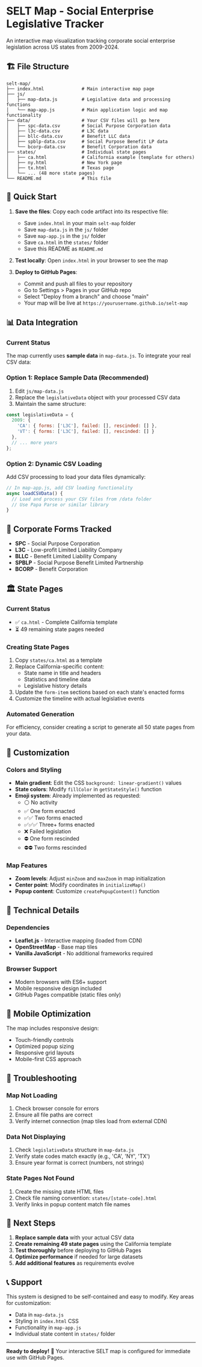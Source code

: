 # SELT Map - Social Enterprise Legislative Tracker

An interactive map visualization tracking corporate social enterprise legislation across US states from 2009-2024.

## 🏗️ File Structure

```
selt-map/
├── index.html              # Main interactive map page
├── js/
│   ├── map-data.js         # Legislative data and processing functions
│   └── map-app.js          # Main application logic and map functionality
├── data/                   # Your CSV files will go here
│   ├── spc-data.csv        # Social Purpose Corporation data
│   ├── l3c-data.csv        # L3C data
│   ├── bllc-data.csv       # Benefit LLC data
│   ├── spblp-data.csv      # Social Purpose Benefit LP data
│   └── bcorp-data.csv      # Benefit Corporation data
├── states/                 # Individual state pages
│   ├── ca.html             # California example (template for others)
│   ├── ny.html             # New York page
│   ├── tx.html             # Texas page
│   └── ... (48 more state pages)
└── README.md               # This file
```

## 🚀 Quick Start

1. **Save the files**: Copy each code artifact into its respective file:
   - Save `index.html` in your main `selt-map` folder
   - Save `map-data.js` in the `js/` folder  
   - Save `map-app.js` in the `js/` folder
   - Save `ca.html` in the `states/` folder
   - Save this README as `README.md`

2. **Test locally**: Open `index.html` in your browser to see the map

3. **Deploy to GitHub Pages**:
   - Commit and push all files to your repository
   - Go to Settings > Pages in your GitHub repo
   - Select "Deploy from a branch" and choose "main"
   - Your map will be live at `https://yourusername.github.io/selt-map`

## 📊 Data Integration

### Current Status
The map currently uses **sample data** in `map-data.js`. To integrate your real CSV data:

### Option 1: Replace Sample Data (Recommended)
1. Edit `js/map-data.js`
2. Replace the `legislativeData` object with your processed CSV data
3. Maintain the same structure:
```javascript
const legislativeData = {
  2009: {
    'CA': { forms: ['L3C'], failed: [], rescinded: [] },
    'VT': { forms: ['L3C'], failed: [], rescinded: [] }
  },
  // ... more years
};
```

### Option 2: Dynamic CSV Loading
Add CSV processing to load your data files dynamically:
```javascript
// In map-app.js, add CSV loading functionality
async loadCSVData() {
  // Load and process your CSV files from /data folder
  // Use Papa Parse or similar library
}
```

## 🎯 Corporate Forms Tracked

- **SPC** - Social Purpose Corporation
- **L3C** - Low-profit Limited Liability Company  
- **BLLC** - Benefit Limited Liability Company
- **SPBLP** - Social Purpose Benefit Limited Partnership
- **BCORP** - Benefit Corporation

## 🏛️ State Pages

### Current Status
- ✅ `ca.html` - Complete California template
- ⏳ 49 remaining state pages needed

### Creating State Pages
1. Copy `states/ca.html` as a template
2. Replace California-specific content:
   - State name in title and headers
   - Statistics and timeline data
   - Legislative history details
3. Update the `form-item` sections based on each state's enacted forms
4. Customize the timeline with actual legislative events

### Automated Generation
For efficiency, consider creating a script to generate all 50 state pages from your data.

## 🎨 Customization

### Colors and Styling
- **Main gradient**: Edit the CSS `background: linear-gradient()` values
- **State colors**: Modify `fillColor` in `getStateStyle()` function
- **Emoji system**: Already implemented as requested:
  - ⚪ No activity
  - ✅ One form enacted
  - ✅✅ Two forms enacted  
  - ✅✅✅ Three+ forms enacted
  - ❌ Failed legislation
  - ⛔ One form rescinded
  - ⛔⛔ Two forms rescinded

### Map Features
- **Zoom levels**: Adjust `minZoom` and `maxZoom` in map initialization
- **Center point**: Modify coordinates in `initializeMap()`
- **Popup content**: Customize `createPopupContent()` function

## 🔧 Technical Details

### Dependencies
- **Leaflet.js** - Interactive mapping (loaded from CDN)
- **OpenStreetMap** - Base map tiles
- **Vanilla JavaScript** - No additional frameworks required

### Browser Support
- Modern browsers with ES6+ support
- Mobile responsive design included
- GitHub Pages compatible (static files only)

## 📱 Mobile Optimization

The map includes responsive design:
- Touch-friendly controls
- Optimized popup sizing
- Responsive grid layouts
- Mobile-first CSS approach

## 🐛 Troubleshooting

### Map Not Loading
1. Check browser console for errors
2. Ensure all file paths are correct
3. Verify internet connection (map tiles load from external CDN)

### Data Not Displaying
1. Check `legislativeData` structure in `map-data.js`
2. Verify state codes match exactly (e.g., 'CA', 'NY', 'TX')
3. Ensure year format is correct (numbers, not strings)

### State Pages Not Found
1. Create the missing state HTML files
2. Check file naming convention: `states/[state-code].html`
3. Verify links in popup content match file names

## 🚀 Next Steps

1. **Replace sample data** with your actual CSV data
2. **Create remaining 49 state pages** using the California template
3. **Test thoroughly** before deploying to GitHub Pages
4. **Optimize performance** if needed for large datasets
5. **Add additional features** as requirements evolve

## 📞 Support

This system is designed to be self-contained and easy to modify. Key areas for customization:
- Data in `map-data.js`
- Styling in `index.html` CSS
- Functionality in `map-app.js`
- Individual state content in `states/` folder

---

**Ready to deploy!** 🎉 Your interactive SELT map is configured for immediate use with GitHub Pages.